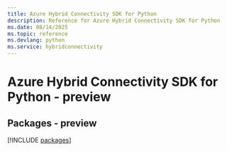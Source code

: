 ```yaml
---
title: Azure Hybrid Connectivity SDK for Python
description: Reference for Azure Hybrid Connectivity SDK for Python
ms.date: 08/14/2025
ms.topic: reference
ms.devlang: python
ms.service: hybridconnectivity
---
```

# Azure Hybrid Connectivity SDK for Python - preview
## Packages - preview
[!INCLUDE [packages](hybrid-connectivity-index.md)]